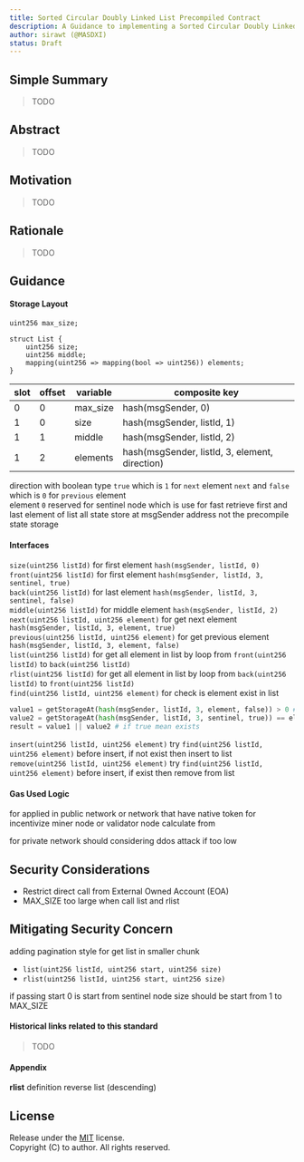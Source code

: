 ```yaml
---
title: Sorted Circular Doubly Linked List Precompiled Contract
description: A Guidance to implementing a Sorted Circular Doubly Linked List (SCDLL) as a stateful precompile contract for complex data structure.
author: sirawt (@MASDXI)
status: Draft
---
```


## Simple Summary

> TODO

## Abstract

> TODO

## Motivation

> TODO

## Rationale

> TODO

## Guidance

#### Storage Layout

```Solidity
uint256 max_size;

struct List {
    uint256 size;
    uint256 middle;
    mapping(uint256 => mapping(bool => uint256)) elements;
}
```

| slot | offset | variable | composite key                                  |
| ---- | ------ | -------- | ---------------------------------------------- |
| 0    | 0      | max_size | hash(msgSender, 0)                             |
| 1    | 0      | size     | hash(msgSender, listId, 1)                     |
| 1    | 1      | middle   | hash(msgSender, listId, 2)                     |
| 1    | 2      | elements | hash(msgSender, listId, 3, element, direction) |

direction with boolean type `true` which is `1` for `next` element `next` and `false` which is `0` for `previous` element  
element `0` reserved for sentinel node which is use for fast retrieve first and last element of list
all state store at msgSender address not the precompile state storage

#### Interfaces

`size(uint256 listId)` for first element `hash(msgSender, listId, 0)`  
`front(uint256 listId)` for first element `hash(msgSender, listId, 3, sentinel, true)`  
`back(uint256 listId)` for last element `hash(msgSender, listId, 3, sentinel, false)`  
`middle(uint256 listId)` for middle element `hash(msgSender, listId, 2)`  
`next(uint256 listId, uint256 element)` for get next element `hash(msgSender, listId, 3, element, true)`  
`previous(uint256 listId, uint256 element)` for get previous element `hash(msgSender, listId, 3, element, false)`  
`list(uint256 listId)` for get all element in list by loop from `front(uint256 listId)` to  `back(uint256 listId)`  
`rlist(uint256 listId)` for get all element in list by loop from `back(uint256 listId)` to  `front(uint256 listId)`  
`find(uint256 listId, uint256 element)` for check is element exist in list

```python
value1 = getStorageAt(hash(msgSender, listId, 3, element, false)) > 0 # before given element are not zero
value2 = getStorageAt(hash(msgSender, listId, 3, sentinel, true)) == element # next to sentinel node equal to element
result = value1 || value2 # if true mean exists
```

`insert(uint256 listId, uint256 element)` try `find(uint256 listId, uint256 element)` before insert, if not exist then insert to list  
`remove(uint256 listId, uint256 element)` try `find(uint256 listId, uint256 element)` before insert, if exist then remove from list  

#### Gas Used Logic

for applied in public network or network that have native token for incentivize miner node or validator node
calculate from

for private network should considering ddos attack if too low

## Security Considerations

- Restrict direct call from External Owned Account (EOA)
- MAX_SIZE too large when call list and rlist

## Mitigating Security Concern

adding pagination style for get list in smaller chunk
- `list(uint256 listId, uint256 start, uint256 size)`
- `rlist(uint256 listId, uint256 start, uint256 size)`

if passing start 0 is start from sentinel node size should be start from 1 to MAX_SIZE

#### Historical links related to this standard

> TODO

#### Appendix

**rlist** definition reverse list (descending)

## License

Release under the [MIT](LINCENSE-MIT) license.  
Copyright (C) to author. All rights reserved.
